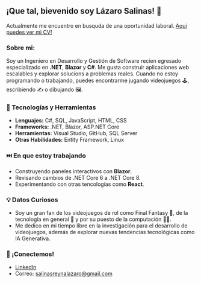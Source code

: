 ## ¡Que tal, bievenido soy Lázaro Salinas! 👋

Actualmente me encuentro en busquda de una oportunidad laboral.
[Aqui puedes ver mi CV!](https://github.com/LazoTazo/LazoTazo/blob/main/L%C3%A1zaro%20Salinas%20-%20CV.pdf)

### Sobre mi:

Soy un Ingeniero en Desarrollo y Gestión de Software recien egresado especializado en **.NET**, **Blazor** y **C#**. Me gusta construir aplicaciones web escalables y explorar solucions a problemas reales.
Cuando no estoy programando o trabajando, puedes encontrarme jugando videojuegos 🕹️, escribiendo ✍️ o dibujando 🖼️.

### 🧰 Tecnologías y Herramientas
- **Lenguajes:** C#, SQL, JavaScript, HTML, CSS
- **Frameworks:** .NET, Blazor, ASP.NET Core
- **Herramientas:** Visual Studio, GitHub, SQL Server
- **Otras Habilidades:** Entity Framework, Linux

### ⏭️ En que estoy trabajando
- Construyendo paneles interactivos con **Blazor**.
- Revisando cambios de .NET Core 6 a .NET Core 8.
- Experimentando con otras tencologías como **React**.

### 💡 Datos Curiosos 
- Soy un gran fan de los videojuegos de rol como Final Fantasy 🐉, de la tecnología en general 🤖 y por su puesto de la computación 👨‍💻.
- Me dedico en mi tiempo libre en la investigación para el desarrollo de videojuegos, además de explorar nuevas tendencias tecnológicas como IA Generativa.

### 🔗 ¡Conectemos!
- [LinkedIn](https://www.linkedin.com/in/lazarodanielsalinasreyna/)
- Correo: salinasreynalazaro@gmail.com
<!--
**LazoTazo/LazoTazo** is a ✨ _special_ ✨ repository because its `README.md` (this file) appears on your GitHub profile.

Here are some ideas to get you started:

- 🔭 I’m currently working on ...
- 🌱 I’m currently learning ...    
- 👯 I’m looking to collaborate on ...
- 🤔 I’m looking for help with ...
- 💬 Ask me about ...
- 📫 How to reach me: ...
- 😄 Pronouns: ...
- ⚡ Fun fact: ...
-->
